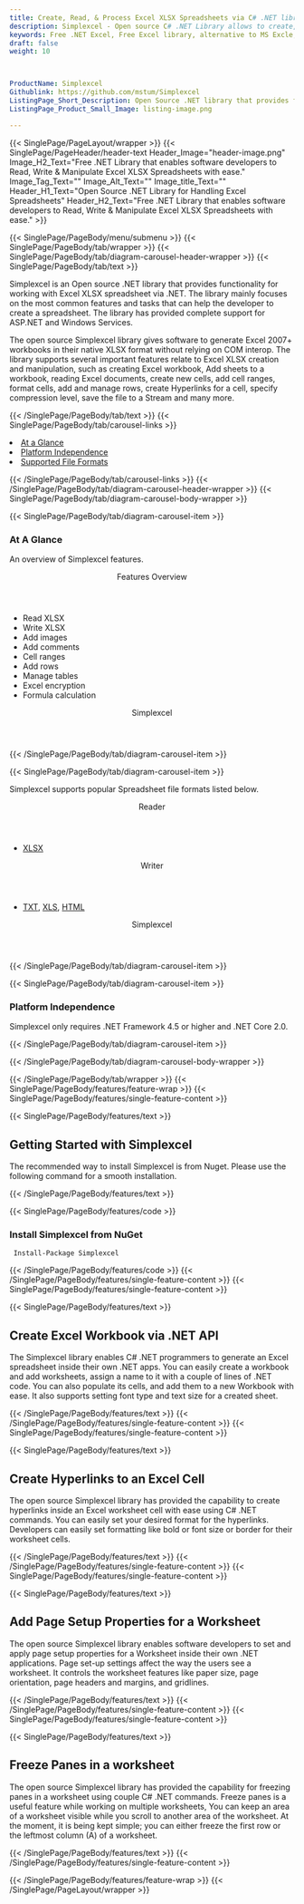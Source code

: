 ```yaml
---
title: Create, Read, & Process Excel XLSX Spreadsheets via C# .NET library
description: Simplexcel - Open source C# .NET Library allows to create, edit, read, process Excel XLSX spreadsheets; Create Hyperlinks to an Excel Cell using C# API.
keywords: Free .NET Excel, Free Excel library, alternative to MS Excle, .NET XLSX API, .NET XLSX library, C# Excel API, .NET Excel Library, C# Spreadsheets API, create spreadsheet, add comments to cells, Read XLSX files, manage Rows or Cells, add Comments to Excel, 
draft: false
weight: 10



ProductName: Simplexcel
Githublink: https://github.com/mstum/Simplexcel
ListingPage_Short_Description: Open Source .NET library that provides functionality for working with Excel XLSX spreadsheet.
ListingPage_Product_Small_Image: listing-image.png 

---
```


{{< SinglePage/PageLayout/wrapper >}}
{{< SinglePage/PageHeader/header-text
Header_Image="header-image.png"
Image_H2_Text="Free .NET Library that enables software developers to Read, Write & Manipulate Excel XLSX Spreadsheets with ease."
Image_Tag_Text=""
Image_Alt_Text=""
Image_title_Text=""
Header_H1_Text="Open Source .NET Library for Handling Excel Spreadsheets"
Header_H2_Text="Free .NET Library that enables software developers to Read, Write & Manipulate Excel XLSX Spreadsheets with ease." >}}

{{< SinglePage/PageBody/menu/submenu >}}
{{< SinglePage/PageBody/tab/wrapper >}}
{{< SinglePage/PageBody/tab/diagram-carousel-header-wrapper >}}
{{< SinglePage/PageBody/tab/text >}}



<p>Simplexcel is an Open source .NET library that provides functionality for working with Excel XLSX spreadsheet via .NET. The library mainly focuses on the most common features and tasks that can help the developer to create a spreadsheet. The library has provided complete support for ASP.NET and Windows Services.</p>
<p>The open source Simplexcel library gives software to generate Excel 2007+ workbooks in their native XLSX format without relying on COM interop. The library supports several important features relate to Excel XLSX creation and manipulation, such as creating Excel workbook, Add sheets to a workbook, reading Excel documents, create new cells, add cell ranges, format cells, add and manage rows, create Hyperlinks for a cell, specify compression level, save the file to a Stream and many more. </p>

{{< /SinglePage/PageBody/tab/text >}}
{{< SinglePage/PageBody/tab/carousel-links >}}

<li data-target="#diagramcarousel" data-slide-to="0"><a href="#">At a Glance</a></li>
<li data-target="#diagramcarousel" data-slide-to="2"><a href="#">Platform Independence</a></li>
<li data-target="#diagramcarousel" data-slide-to="1"><a class="activetab" href="#">Supported File Formats</a></li>


{{< /SinglePage/PageBody/tab/carousel-links >}}
{{< /SinglePage/PageBody/tab/diagram-carousel-header-wrapper >}}
{{< SinglePage/PageBody/tab/diagram-carousel-body-wrapper >}}

{{< SinglePage/PageBody/tab/diagram-carousel-item >}}
<h3>At A Glance</h3>
<p>An overview of Simplexcel features.</p>
<div class="diagram1 d1-poi">
<div class="d1-row">
<div class="d1-col d1-right"><header>Features Overview</header>
<ul>
<li>Read XLSX</li>
<li>Write XLSX</li>
<li>Add images</li>
<li>Add comments</li>
<li>Cell ranges</li>
<li>Add rows</li>
<li>Manage tables</li>
<li>Excel encryption</li>
<li>Formula calculation</li>
</ul>
</div>
<!--/left--></div>
<div class="d1-logo" style="border: none;"><!--<img src='listing-image.png' alt="Compression APIs for .NET" />--><header>Simplexcel</header><footer><small></small></footer></div>
<!--/logo--></div>
<!--/diagram1-->
{{< /SinglePage/PageBody/tab/diagram-carousel-item >}}

{{< SinglePage/PageBody/tab/diagram-carousel-item >}}
<p>Simplexcel supports popular Spreadsheet file formats listed below.</p>
<div class="diagram1 d2 d1-poi">
<div class="d1-row">
<div class="d1-col d1-left"><header><i class="fa fa-arrows-v"> </i> Reader</header>
<ul>
<li><a href="https://docs.fileformat.com/spreadsheet/xlsx/">XLSX</a></li>
</ul>
</div>
<!--/left-->
<div class="d1-col d1-right"><header><i class="fa fa-long-arrow-down"> </i> Writer</header>
<ul>
<li><a href="https://docs.fileformat.com/spreadsheet/xls/">TXT</a>, <a href="https://docs.fileformat.com/spreadsheet/xls/">XLS</a>, <a href="https://docs.fileformat.com/web/html/">HTML</a></li>
</ul>
</div>
<!--/right--></div>
<!--/row-->
<div class="d1-logo" style="border: none;"><!--<img src='listing-image.png' alt="Compression APIs for .NET" />--><header>Simplexcel</header><footer><small></small></footer></div>
<!--/logo--></div>
<!--/diagram2-->
{{< /SinglePage/PageBody/tab/diagram-carousel-item >}}

{{< SinglePage/PageBody/tab/diagram-carousel-item >}}
<h3>Platform Independence</h3>
<p>Simplexcel only requires .NET Framework 4.5 or higher and .NET Core 2.0.</p>
{{< /SinglePage/PageBody/tab/diagram-carousel-item >}}

{{< /SinglePage/PageBody/tab/diagram-carousel-body-wrapper >}}

{{< /SinglePage/PageBody/tab/wrapper >}}
{{< SinglePage/PageBody/features/feature-wrap >}}
{{< SinglePage/PageBody/features/single-feature-content >}}

{{< SinglePage/PageBody/features/text >}}
<h2 class="h2title">Getting Started with Simplexcel</h2>
<p>The recommended way to install Simplexcel is from Nuget. Please use the following command for a smooth installation.</p>
{{< /SinglePage/PageBody/features/text >}}

{{< SinglePage/PageBody/features/code >}}
<h3>Install Simplexcel from NuGet</h3>
<pre><code class="html"> Install-Package Simplexcel</code></pre>


{{< /SinglePage/PageBody/features/code >}}
{{< /SinglePage/PageBody/features/single-feature-content >}}
{{< SinglePage/PageBody/features/single-feature-content >}}

{{< SinglePage/PageBody/features/text >}}
<h2 class="h2title">Create Excel Workbook via .NET API</h2>
<p>The Simplexcel library enables C# .NET programmers to generate an Excel spreadsheet inside their own .NET apps. You can easily create a workbook and add worksheets, assign a name to it with a couple of lines of .NET code. You can also populate its cells, and add them to a new Workbook with ease. It also supports setting font type and text size for a created sheet.</p>

{{< /SinglePage/PageBody/features/text >}}
{{< /SinglePage/PageBody/features/single-feature-content >}}
{{< SinglePage/PageBody/features/single-feature-content >}}

{{< SinglePage/PageBody/features/text >}}
<h2 class="h2title">Create Hyperlinks to an Excel Cell</h2>
<p>The open source Simplexcel library has provided the capability to create hyperlinks inside an Excel worksheet cell with ease using C# .NET commands. You can easily set your desired format for the hyperlinks. Developers can easily set formatting like bold or font size or border for their worksheet cells.</p>

{{< /SinglePage/PageBody/features/text >}}
{{< /SinglePage/PageBody/features/single-feature-content >}}
{{< SinglePage/PageBody/features/single-feature-content >}}

{{< SinglePage/PageBody/features/text >}}
<h2 class="h2title">Add Page Setup Properties for a Worksheet</h2>
<p>The open source Simplexcel library enables software developers to set and apply page setup properties for a Worksheet inside their own .NET applications. Page set-up settings affect the way the users see a worksheet. It controls the worksheet features like paper size, page orientation, page headers and margins, and gridlines.</p>

{{< /SinglePage/PageBody/features/text >}}
{{< /SinglePage/PageBody/features/single-feature-content >}}
{{< SinglePage/PageBody/features/single-feature-content >}}

{{< SinglePage/PageBody/features/text >}}
<h2 class="h2title">Freeze Panes in a worksheet</h2>
<p>The open source Simplexcel library has provided the capability for freezing panes in a worksheet using couple C# .NET commands. Freeze panes is a useful feature while working on multiple worksheets, You can keep an area of a worksheet visible while you scroll to another area of the worksheet. At the moment, it is being kept simple; you can either freeze the first row or the leftmost column (A) of a worksheet.</p>

{{< /SinglePage/PageBody/features/text >}}
{{< /SinglePage/PageBody/features/single-feature-content >}}

{{< /SinglePage/PageBody/features/feature-wrap >}}
{{< /SinglePage/PageLayout/wrapper >}}